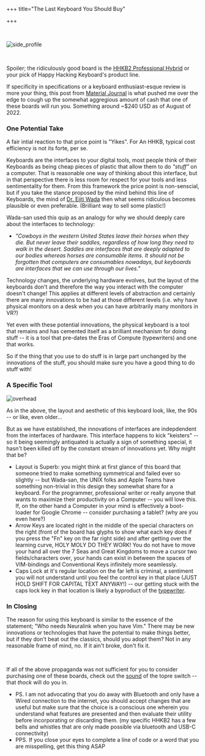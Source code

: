 +++
title="The Last Keyboard You Should Buy"


+++

​

![side_profile](/assets/imgs/hhkb2/sideprofile.png)

​

Spoiler; the ridiculously good board is the [HHKB2 Professional Hybrid](https://www.hhkeyboard.com/uk/products/hybrid) or your pick of Happy Hacking Keyboard's product line.

If specificity in specifications or a keyboard enthusiast-esque review is more your thing, this post from [Material Journal](https://materialjournal.com/blog/hhkb-hybrid-review) is what pushed me over the edge to cough up the somewhat aggregious amount of cash that one of these boards will run you. Something around ~$240 USD as of August of 2022.

### One Potential Take

A fair intial reaction to that price point is "Yikes". For An HHKB, typical cost efficiency is not its forte, per se.

Keyboards are the interfaces to your digital tools, most people think of their Keyboards as being cheap pieces of plastic that allow them to do _"stuff"_ on a computer. That is reasonable one way of thinking about this interface, but in that perspective there is less room for respect for your tools and less sentimentality for them. From this framework the price point is non-senscial, but if you take the stance proposed by the mind behind this line of Keyboards, the mind of [Dr. Eiiti Wada](https://www.hhkeyboard.com/uk/history) then what seems ridiculous becomes plausible or even preferable. (Brilliant way to sell some plastic!)

Wada-san used this quip as an analogy for why we should deeply care about the interfaces to technology:

- _"Cowboys in the western United States leave their horses when they die. But never leave their saddles, regardless of how long they need to walk in the desert. Saddles are interfaces that are deeply adapted to our bodies whereas horses are consumable items. It should not be forgotten that computers are consumables nowadays, but keyboards are interfaces that we can use through our lives."_

Technology changes, the underlying hardware evolves, but the layout of the keyboards don't and therefore the way you interact with the computer doesn't change! This applies at different levels of abstraction and certainly there are many innovations to be had at those different levels (i.e. why have physical monitors on a desk when you can have arbitrarily many monitors in VR?)

Yet even with these potential innovations, the physical keyboard is a tool that remains and has cemented itself as a brilliant mechanism for doing stuff -- it is a tool that pre-dates the Eras of Compute (typewriters) and one that works.

So if the thing that you use to do stuff is in large part unchanged by the innovations of the stuff, you should make sure you have a good thing to do stuff with!

### A Specific Tool

![overhead](/assets/imgs/hhkb2/overhead.png)

As in the above, the layout and aesthetic of this keyboard look, like, the 90s -- or like, even older...

But as we have established, the innovations of interfaces are indepdendent from the interfaces of hardware. This interface happens to kick "keisters" -- so it being seemingly antiquated is actually a sign of something special, it hasn't been killed off by the constant stream of innovations yet. Why might that be?

- Layout is Superb: you might think at first glance of this board that someone tried to make something symmetrical and failed ever so slightly -- but Wada-san, the UNIX folks and Apple Teams have something non-trivial in this design they somewhat share for a keyboard. For the programmer, professional writer or really anyone that wants to maximize their productivity on a Computer -- you will love this. If, on the other hand a Computer in your mind is effectively a boot-loader for Google Chrome -- consider purchasing a tablet? (why are you even here?)
- Arrow Keys are located right in the middle of the special characters on the right (front of the board has glyphs to show what each key does if you press the "Fn" key on the far right side) and after getting over the learning curve, HOLY MOLY DO THEY WORK! You do not have to move your hand all over the 7 Seas and Great Kingdoms to move a cursor two fields/characters over, your hands can exist in between the spaces of VIM-bindings and Conventional Keys infinitely more seamlessly.
- Caps Lock at it's regular location on the far left is criminal, a sentiment you will not understand until you feel the control key in that place (JUST HOLD SHIFT FOR CAPITAL TEXT ANYWAY!) -- our getting stuck with the caps lock key in that location is likely a byproduct of the [typewriter](https://en.wikipedia.org/wiki/Caps_Lock#:~:text=The%20Caps%20Lock%20key%20originated,the%20same%20number%20of%20keys.).

### In Closing

The reason for using this keyboard is similar to the essence of the statement; "Who needs Neuralink when you have Vim." There may be new innovations or technologies that have the potential to make things better, but if they don't beat out the classics, should you adopt them? Not in any reasonable frame of mind, no. If it ain't broke, don't fix it.

​

If all of the above propaganda was not sufficient for you to consider purchasing one of these boards, check out the [sound](https://www.youtube.com/watch?v=1hWTxQqoIuY&ab_channel=TaehaTypes) of the topre switch -- that _thock_ will do you in.

- PS. I am not advocating that you do away with Bluetooth and only have a Wired connection to the internet, you should accept changes that are useful but make sure that the choice is a conscious one wherein you understand what features are presented and then evaluate their utility before incorporating or discarding them. (my specific HHKB2 has a few bells and whistles that are only made possible via bluetooth and USB-C connectivity)
- PPS. If you close your eyes to complete a line of code or a word that you are misspelling, get this thing ASAP

​
